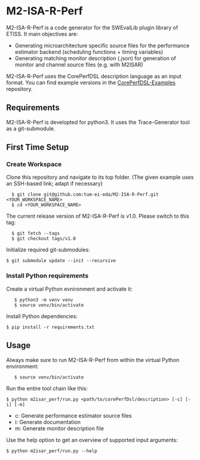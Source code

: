 # M2-ISA-R-Perf
M2-ISA-R-Perf is a code generator for the SWEvalLib plugin library of ETISS. It main objectives are:
- Generating microarchitecture specific source files for the performance estimator backend (scheduling functions + timing variables)
- Generating matching monitor description (.json) for generation of monitor and channel source files (e.g. with M2ISAR) 

M2-ISA-R-Perf uses the CorePerfDSL description language as an input format. You can find example versions in the [CorePerfDSL-Examples](https://github.com/tum-ei-eda/CorePerfDSL-Examples) repository.

## Requirements
M2-ISA-R-Perf is developted for python3. It uses the Trace-Generator tool as a git-submodule.

## First Time Setup

### Create Workspace
Clone this repository and navigate to its top folder. (The given example uses an SSH-based link; adapt if necessary)

      $ git clone git@github.com:tum-ei-eda/M2-ISA-R-Perf.git <YOUR_WORKSPACE_NAME>
      $ cd <YOUR_WORKSPACE_NAME>

The current release version of M2-ISA-R-Perf is v1.0. Please switch to this tag:

      $ git fetch --tags
      $ git checkout tags/v1.0

Initialize required git-submodules:

	$ git submodule update --init --recursive

### Install Python requirements
Create a virtual Python evnironment and activate it:

       $ python3 -m venv venv
       $ source venv/bin/activate

Install Python dependencies:

	$ pip install -r requirements.txt

## Usage
Always make sure to run M2-ISA-R-Perf from within the virtual Python environment:

       $ source venv/bin/activate

Run the entire tool chain like this:

    $ python m2isar_perf/run.py <path/to/corePerfDsl/description> [-c] [-i] [-m]

- c: Generate performance estimator source files
- i: Generate documentation
- m: Generate monitor description file

Use the help option to get an overview of supported input arguments:

    $ python m2isar_perf/run.py --help
